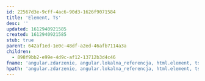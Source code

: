 ```yaml
---
id: 22567d3e-9cff-4ac6-90d3-1626f9071584
title: 'Element, Ts'
desc: ''
updated: 1612940921585
created: 1612940921585
stub: true
parent: 642af1ed-1e0c-48df-a2ed-46afb7114a3a
children:
  - 898f9bb2-e99e-4d9c-af12-13712b3d4c46
fname: 'angular.zdarzenie, angular.lokalna_referencja, html.element, ts'
hpath: 'angular.zdarzenie, angular.lokalna_referencja, html.element, ts'
---
```



